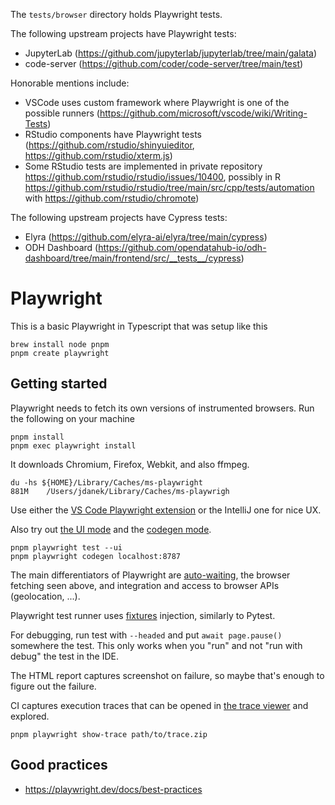 The `tests/browser` directory holds Playwright tests.

The following upstream projects have Playwright tests:

* JupyterLab (https://github.com/jupyterlab/jupyterlab/tree/main/galata)
* code-server (https://github.com/coder/code-server/tree/main/test)

Honorable mentions include:

* VSCode uses custom framework where Playwright is one of the possible runners (https://github.com/microsoft/vscode/wiki/Writing-Tests)
* RStudio components have Playwright tests (https://github.com/rstudio/shinyuieditor, https://github.com/rstudio/xterm.js)
* Some RStudio tests are implemented in private repository https://github.com/rstudio/rstudio/issues/10400, possibly in R https://github.com/rstudio/rstudio/tree/main/src/cpp/tests/automation with https://github.com/rstudio/chromote)

The following upstream projects have Cypress tests:

* Elyra (https://github.com/elyra-ai/elyra/tree/main/cypress)
* ODH Dashboard (https://github.com/opendatahub-io/odh-dashboard/tree/main/frontend/src/__tests__/cypress)

# Playwright

This is a basic Playwright in Typescript that was setup like this

```shell
brew install node pnpm
pnpm create playwright
```

## Getting started

Playwright needs to fetch its own versions of instrumented browsers.
Run the following on your machine

```shell
pnpm install
pnpm exec playwright install
```

It downloads Chromium, Firefox, Webkit, and also ffmpeg.

```commandline
du -hs ${HOME}/Library/Caches/ms-playwright
881M    /Users/jdanek/Library/Caches/ms-playwrigh
```

Use either the
[VS Code Playwright extension](https://playwright.dev/docs/getting-started-vscode)
or the IntelliJ one for nice UX.

Also try out [the UI mode](https://playwright.dev/docs/test-ui-mode) and the [codegen mode](https://playwright.dev/docs/codegen).

```shell
pnpm playwright test --ui
pnpm playwright codegen localhost:8787
```

The main differentiators of Playwright are
[auto-waiting](https://playwright.dev/docs/actionability),
the browser fetching seen above,
and integration and access to browser APIs (geolocation, ...).

Playwright test runner uses [fixtures](https://playwright.dev/docs/test-fixtures) injection, similarly to Pytest.

For debugging, run test with `--headed` and put `await page.pause()` somewhere the test.
This only works when you "run" and not "run with debug" the test in the IDE.

The HTML report captures screenshot on failure, so maybe that's enough to figure out the failure.

CI captures execution traces that can be opened in [the trace viewer](https://playwright.dev/docs/trace-viewer) and explored.

```shell
pnpm playwright show-trace path/to/trace.zip
```

## Good practices

* https://playwright.dev/docs/best-practices
